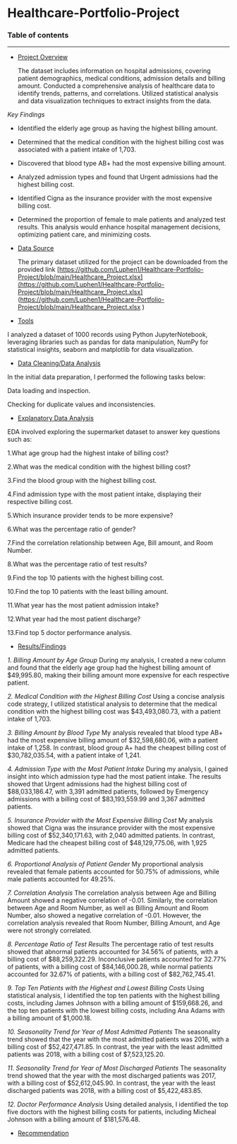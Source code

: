 # Healthcare-Portfolio-Project

### Table of contents

-----------------------


- [Project Overview](#Project_Overview)
  
  The dataset includes information on hospital admissions, covering patient demographics, medical 
 conditions, admission details and billing amount.
 Conducted a comprehensive analysis of healthcare data to identify trends, patterns, and correlations. Utilized statistical analysis and data visualization techniques to extract insights from the data.

*Key Findings*
- Identified the elderly age group as having the highest billing amount.
- Determined that the medical condition with the highest billing cost was associated with a patient intake of 1,703.
- Discovered that blood type AB+ had the most expensive billing amount.
- Analyzed admission types and found that Urgent admissions had the highest billing cost.
- Identified Cigna as the insurance provider with the most expensive billing cost.
- Determined the proportion of female to male patients and analyzed test results.
This 
analysis would enhance hospital management decisions, optimizing patient care, and minimizing 
costs.


- [Data Source](#Data_Source)

  The primary dataset utilized for the project can be downloaded from the provided link [https://github.com/Luphen1/Healthcare-Portfolio-Project/blob/main/Healthcare_Project.xlsx](https://github.com/Luphen1/Healthcare-Portfolio-Project/blob/main/Healthcare_Project.xlsx] 
 (https://github.com/Luphen1/Healthcare-Portfolio-Project/blob/main/Healthcare_Project.xlsx )
  
- [Tools](#Tools)
  
 I analyzed a dataset of 1000 records using Python JupyterNotebook, leveraging libraries such as pandas for data manipulation, NumPy for statistical insights, seaborn and matplotlib for data visualization. 
  
- [Data Cleaning/Data Analysis](#Data_Cleaning/Data_Analysis)

In the initial data preparation, I performed the following tasks below:

Data loading and inspection.

Checking for duplicate values and inconsistencies.

  
- [Explanatory Data Analysis](#Explanatory_Data_Analysis)
  
EDA involved exploring the supermarket dataset to answer key questions such as:
  

1.What age group had the highest intake of billing cost?
  
2.What was the medical condition with the highest billing cost?

3.Find the blood group with the highest billing cost.

4.Find admission type with the most patient intake, displaying their respective billing cost.

5.Which insurance provider tends to be more expensive?

6.What was the percentage ratio of gender?


7.Find the correlation relationship between Age, Bill amount, and Room Number.
   
8.What was the percentage ratio of test results?

9.Find the top 10 patients with the highest billing cost.

10.Find the top 10 patients with the least billing amount.

11.What year has the most patient admission intake?

12.What year had the most patient discharge?

13.Find top 5 doctor performance analysis.
  
  
- [Results/Findings](#Results/Findings)

*1. Billing Amount by Age Group*
During my analysis, I created a new column and found that the elderly age group had the highest billing amount of $49,995.80, making their billing amount more expensive for each respective patient.

*2. Medical Condition with the Highest Billing Cost*
Using a concise analysis code strategy, I utilized statistical analysis to determine that the medical condition with the highest billing cost was $43,493,080.73, with a patient intake of 1,703.

*3. Billing Amount by Blood Type*
My analysis revealed that blood type AB+ had the most expensive billing amount of $32,598,680.06, with a patient intake of 1,258. In contrast, blood group A+ had the cheapest billing cost of $30,782,035.54, with a patient intake of 1,241.

*4. Admission Type with the Most Patient Intake*
During my analysis, I gained insight into which admission type had the most patient intake. The results showed that Urgent admissions had the highest billing cost of $88,033,186.47, with 3,391 admitted patients, followed by Emergency admissions with a billing cost of $83,193,559.99 and 3,367 admitted patients.

*5. Insurance Provider with the Most Expensive Billing Cost*
My analysis showed that Cigna was the insurance provider with the most expensive billing cost of $52,340,171.63, with 2,040 admitted patients. In contrast, Medicare had the cheapest billing cost of $48,129,775.06, with 1,925 admitted patients.

*6. Proportional Analysis of Patient Gender*
My proportional analysis revealed that female patients accounted for 50.75% of admissions, while male patients accounted for 49.25%.

*7. Correlation Analysis*
The correlation analysis between Age and Billing Amount showed a negative correlation of -0.01. Similarly, the correlation between Age and Room Number, as well as Billing Amount and Room Number, also showed a negative correlation of -0.01. However, the correlation analysis revealed that Room Number, Billing Amount, and Age were not strongly correlated.

*8. Percentage Ratio of Test Results*
The percentage ratio of test results showed that abnormal patients accounted for 34.56% of patients, with a billing cost of $88,259,322.29. Inconclusive patients accounted for 32.77% of patients, with a billing cost of $84,146,000.28, while normal patients accounted for 32.67% of patients, with a billing cost of $82,762,745.41.

*9. Top Ten Patients with the Highest and Lowest Billing Costs*
Using statistical analysis, I identified the top ten patients with the highest billing costs, including James Johnson with a billing amount of $159,668.26, and the top ten patients with the lowest billing costs, including Ana Adams with a billing amount of $1,000.18.

*10. Seasonality Trend for Year of Most Admitted Patients*
The seasonality trend showed that the year with the most admitted patients was 2016, with a billing cost of $52,427,471.85. In contrast, the year with the least admitted patients was 2018, with a billing cost of $7,523,125.20.

*11. Seasonality Trend for Year of Most Discharged Patients*
The seasonality trend showed that the year with the most discharged patients was 2017, with a billing cost of $52,612,045.90. In contrast, the year with the least discharged patients was 2018, with a billing cost of $5,422,483.85.

*12. Doctor Performance Analysis*
Using detailed analysis, I identified the top five doctors with the highest billing costs for patients, including Micheal Johnson with a billing amount of $181,576.48.

  
- [Recommendation](#Recommendation)
